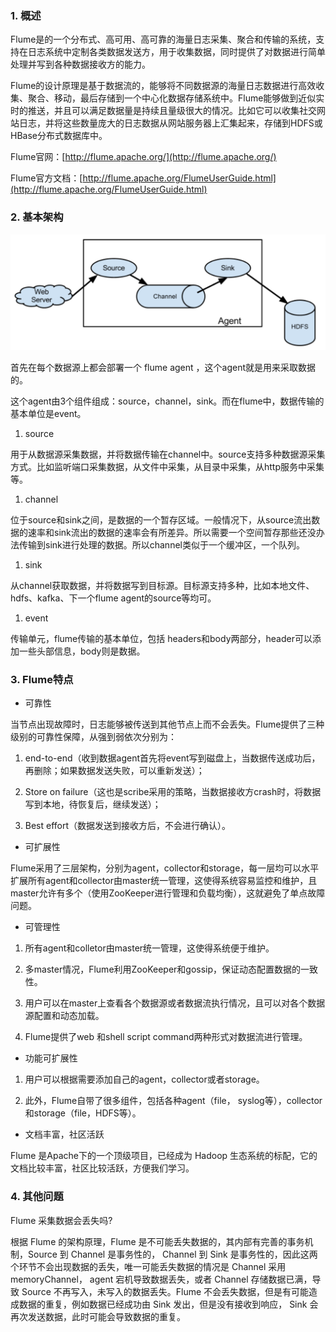 ### 1. 概述

Flume是的一个分布式、高可用、高可靠的海量日志采集、聚合和传输的系统，支持在日志系统中定制各类数据发送方，用于收集数据，同时提供了对数据进行简单处理并写到各种数据接收方的能力。

Flume的设计原理是基于数据流的，能够将不同数据源的海量日志数据进行高效收集、聚合、移动，最后存储到一个中心化数据存储系统中。Flume能够做到近似实时的推送，并且可以满足数据量是持续且量级很大的情况。比如它可以收集社交网站日志，并将这些数量庞大的日志数据从网站服务器上汇集起来，存储到HDFS或HBase分布式数据库中。

Flume官网：[http://flume.apache.org/](http://flume.apache.org/)

Flume官方文档：[http://flume.apache.org/FlumeUserGuide.html](http://flume.apache.org/FlumeUserGuide.html)

### 2. 基本架构

![](../../assets/images/DataLake/attachments/数据采集01：海量日志采集引擎Flume_image_0.png)

首先在每个数据源上都会部署一个 flume agent ，这个agent就是用来采取数据的。

这个agent由3个组件组成：source，channel，sink。而在flume中，数据传输的基本单位是event。

1. source

用于从数据源采集数据，并将数据传输在channel中。source支持多种数据源采集方式。比如监听端口采集数据，从文件中采集，从目录中采集，从http服务中采集等。

1. channel

位于source和sink之间，是数据的一个暂存区域。一般情况下，从source流出数据的速率和sink流出的数据的速率会有所差异。所以需要一个空间暂存那些还没办法传输到sink进行处理的数据。所以channel类似于一个缓冲区，一个队列。

1. sink

从channel获取数据，并将数据写到目标源。目标源支持多种，比如本地文件、hdfs、kafka、下一个flume agent的source等均可。

1. event

传输单元，flume传输的基本单位，包括 headers和body两部分，header可以添加一些头部信息，body则是数据。

### 3. Flume特点

- 可靠性

当节点出现故障时，日志能够被传送到其他节点上而不会丢失。Flume提供了三种级别的可靠性保障，从强到弱依次分别为：

1. end-to-end（收到数据agent首先将event写到磁盘上，当数据传送成功后，再删除；如果数据发送失败，可以重新发送）；

1. Store on failure（这也是scribe采用的策略，当数据接收方crash时，将数据写到本地，待恢复后，继续发送）；

1. Best effort（数据发送到接收方后，不会进行确认）。

- 可扩展性

Flume采用了三层架构，分别为agent，collector和storage，每一层均可以水平扩展所有agent和collector由master统一管理，这使得系统容易监控和维护，且master允许有多个（使用ZooKeeper进行管理和负载均衡），这就避免了单点故障问题。

- 可管理性


1. 所有agent和colletor由master统一管理，这使得系统便于维护。

1. 多master情况，Flume利用ZooKeeper和gossip，保证动态配置数据的一致性。

1. 用户可以在master上查看各个数据源或者数据流执行情况，且可以对各个数据源配置和动态加载。

1. Flume提供了web 和shell script command两种形式对数据流进行管理。

- 功能可扩展性


1. 用户可以根据需要添加自己的agent，collector或者storage。

1. 此外，Flume自带了很多组件，包括各种agent（file， syslog等），collector和storage（file，HDFS等）。

- 文档丰富，社区活跃

Flume 是Apache下的一个顶级项目，已经成为 Hadoop 生态系统的标配，它的文档比较丰富，社区比较活跃，方便我们学习。

### 4. 其他问题

Flume 采集数据会丢失吗?

根据 Flume 的架构原理，Flume 是不可能丢失数据的，其内部有完善的事务机制，Source 到 Channel 是事务性的， Channel 到 Sink 是事务性的，因此这两个环节不会出现数据的丢失，唯一可能丢失数据的情况是 Channel 采用 memoryChannel， agent 宕机导致数据丢失，或者 Channel 存储数据已满，导致 Source 不再写入，未写入的数据丢失。Flume 不会丢失数据，但是有可能造成数据的重复，例如数据已经成功由 Sink 发出，但是没有接收到响应， Sink 会再次发送数据，此时可能会导致数据的重复。